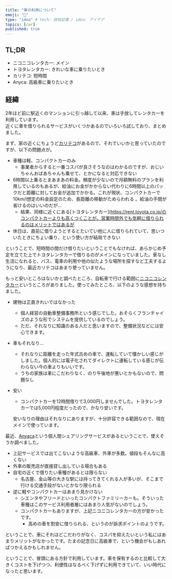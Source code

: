 ```yaml
---
title: "車の利用について"
emoji: "💭"
type: "idea" # tech: 技術記事 / idea: アイデア
topics: [car]
published: true
---
```

## TL;DR
* ニコニコレンタカー: メイン
* トヨタレンタカー: きれいな車に乗りたいとき
* カリテコ: 短時間
* Anyca: 高級車に乗りたいとき

## 経緯
2年ほど前に駅近くのマンションに引っ越して以来、車は手放してレンタカーを利用しています。  
近くに車を借りられるサービスがいくつかあるのでいろいろ試しており、まとめました。

まず、家の近くにちょうど[カリテコ](https://www.cariteco.com/)があるので、それでいいかと思っていたのですが、以下の問題点が。
* 車種は軽、コンパクトカーのみ
    - 事業者からすると一番コスパが良さそうなのはわかるのですが、おじいちゃんおばあちゃんも乗せて、とかになると対応できない
* 6時間以上乗るとまあまあの料金。頻度が少ないので月額無料のプランを利用しているのもあるが、給油にお金がかからない代わりに6時間以上のパックだと距離に対してお金が追加でかかる。これが現状、コンパクトカーで10km/l想定の料金設定のため、長距離の移動がためらわれる 。給油の手間が省けるのはいいのだが...
   - 結果、同様に近くにある[トヨタレンタカー](https://rent.toyota.co.jp/のコンパクトカーよりも高くつくことが。営業時間外でも気軽に借りられるのはメリットではあるが
* 休日は、直前に借りようとするとたいてい他に人に借りられていて、思いついたときにちょい乗り、という使い方が結局できない

ということで、短時間の間だけ借りたいということでもなければ、あらかじめ予定を立てた上でトヨタレンタカーで借りるのがメインになっていました。車なし生活になれると、バス、電車の利用や他の似たような場所を探すなど工夫するようになり、最近カリテコはあまり使っていません。

もっと安いところはないかと調べたところ、自転車で行ける範囲に[ニコニコレンタカー](https://www.2525r.com/)というところがありました。使ってみたところ、以下のような感想を持ちました。
* 建物は正直きれいではなかった
    - 個人経営の自動車整備事務所という感じでした。おそらくフランチャイズのような形でシステムを提供しているのでしょう。
    - ただ、それなりに知識のある人だと思いますので、整備状況などには安心できます。
* 車もそれなり...
   -  それなりに距離を走った年式古めの車で、運転していて懐かしい感じがしました。個人的には電子化されてダイレクトに運転している感じが伝わらない今の車よりもいいです。
   -  うちの家族は車にこだわりなく、のり午後地が悪いとかもないので、問題なし
* 安い
  - コンパクトカーを12時間借りて3,000円しませんでした。トヨタレンタカーでは5,000円程度だったので、かなり安いです。

  安いなりの理由はそれなりにありますが、十分許容できる範囲なので、現在メインで使っています。

最近、[Anyaca](https://anyca.net/)という個人間シェアリングサービスがあるということで、使えそうか調べました。　
* 上記サービスでは出てこないような高級車、外車が多数。値段もそんなに高くない
* 外車の販売店が直接貸し出している場合もある
* 自宅の近くで借りたい車種があるとは限らない
    - 名古屋、金山等の大きな駅には持ってきてくれる人が多いが、そこまで行ける交通手段がないとかなり限られる
* 逆に軽やコンパクトカーはあまり見かけない
   -  シエンタやフリードといったコンパクトファミリーカーも。そういった車種はこのサービス利用者層にはあまり人気がないのでしょう。
   - コンパクトカーもありますが、上記ニコニコレンタカーの方が安かったです。
      - 高めの車を割安に借りられる、というのが訴求ポイントのようです。

ということで、車にそれほどこだわりがなく、コスパを抑えたいという私にはあまりメリットがなかったです。たまの記念日に高級車で、という機会がもしあればつかえるかもしれません。

ということで、冒頭にある方針で利用しています。車を保有するのと比較して大きくコストを下げつつ、利便性はなるべく下げずに利用できていて、いい時代になったと思います。